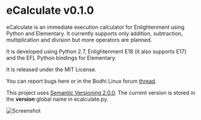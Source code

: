eCalculate v0.1.0
=================

eCalculate is an immediate execution calculator for Enlightenment using Python and Elementary. It currently supports only addition, subtraction, multiplication and division but more operators are planned.

It is developed using Python 2.7, Enlightenment E18 (it also supports E17) and the EFL Python bindings for Elementary.

It is released under the MIT License.

You can report bugs here or in the Bodhi Linux forum [thread](http://forums.bodhilinux.com/index.php?/topic/9723-ecalculate/).

This project uses [Semantic Versioning 2.0.0](http://semver.org). The current version is stored in the __version__ global name in ecalculate.py.

![Screenshot](https://raw2.github.com/pyfisch/ecalculate/master/docs/screenshot.png)
